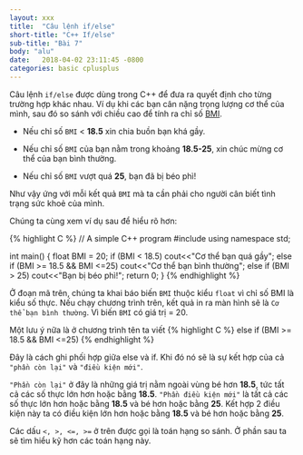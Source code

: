 ```yaml
---
layout: xxx
title:  "Câu lệnh if/else"
short-title: "C++ If/else"
sub-title: "Bài 7"
body: "alu"
date:   2018-04-02 23:11:45 -0800
categories: basic cplusplus
---
```

<!--{% include mycomponent.html %}-->

Câu lệnh `if/else` được dùng trong C++ để đưa ra quyết định cho từng trường hợp khác nhau. Ví dụ khi các bạn cân nặng trọng lượng cơ thể của mình, sau đó so sánh với chiều cao để tính ra chỉ số [BMI](https://vi.wikipedia.org/wiki/Ch%E1%BB%89_s%E1%BB%91_kh%E1%BB%91i_c%C6%A1_th%E1%BB%83).

- Nếu chỉ số `BMI` < **18.5** xin chia buồn bạn khá gầy.

- Nếu chỉ số `BMI` của bạn nằm trong khoảng **18.5-25**, xin chúc mừng cơ thể của bạn bình thường. 

- Nếu chỉ số `BMI` vượt quá **25**, bạn đã bị béo phì!

Như vậy ứng với mỗi kết quả `BMI` mà ta cần phải cho người cân biết tình trạng sức khoẻ của mình.


Chúng ta cùng xem ví dụ sau để hiểu rõ hơn:



{% highlight C %}
// A simple C++ program
#include <iostream>
using namespace std;

int main() 
{
  float BMI = 20;
  if (BMI < 18.5)
    cout<<"Cơ thể bạn quá gầy";
  else if (BMI >= 18.5 && BMI <=25)
    cout<<"Cơ thể bạn bình thường";
  else if (BMI > 25)
    cout<<"Bạn bị béo phì!";
  return 0;
}
{% endhighlight %}

Ở đoạn mã trên, chúng ta khai báo biến `BMI` thuộc kiểu `float` vì chỉ số BMI là kiểu số thực. Nếu chạy chương trình trên, kết quả in ra màn hình sẽ là `Cơ thể bạn bình thường`. Vì biến `BMI` có giá trị = 20.

Một lưu ý nữa là ở chương trình tên ta viết
{% highlight C %}
  else if (BMI >= 18.5 && BMI <=25)
{% endhighlight %}

Đây là cách ghi phối hợp giữa else và if. Khi đó nó sẽ là sự kết hợp của cả `"phần còn lại"` và `"điều kiện mới"`.

`"Phần còn lại"` ở đây là những giá trị nằm ngoài vùng bé hơn **18.5**, tức tất cả các số thực lớn hơn hoặc bằng **18.5**. `"Phần điều kiện mới"` là tất cả các số thực lớn hơn hoặc bằng **18.5** và bé hơn hoặc bằng **25**. Kết hợp 2 điều kiện này ta có điều kiện lớn hơn hoặc bằng **18.5** và bé hơn hoặc bằng **25**.

Các dấu `<, >, <=, >=` ở trên được gọi là toán hạng so sánh. Ở phần sau ta sẽ tìm hiểu kỹ hơn các toán hạng này.
